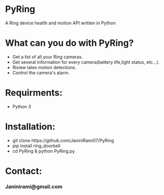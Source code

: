 # PyRing
A Ring device health and motion API written in Python

# What can you do with PyRing?
<ul>
<li>Get a list of all your Ring cameras.</li>
<li>Get several information for every camera(battery life,light status, etc...).</li>  
<li>Riview lates motion detections.</li>  
<li>Control the camera's alarm.</li>    
</ul>

# Requirments:
<ul>
<li>Python 3</li>
</ul>

# Installation:

<ul>
<li>git clone https://github.com/JaniniRami07/PyRing</li>
<li>pip install ring_doorbell</li>
<li>cd PyRing & python PyRing.py</li>
</ul>

# Contact:
<h3>Janinirami@gmail.com</h3>

